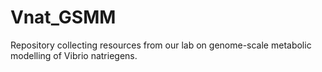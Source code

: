 # Vnat_GSMM
Repository collecting resources from our lab on genome-scale metabolic modelling of Vibrio natriegens.
